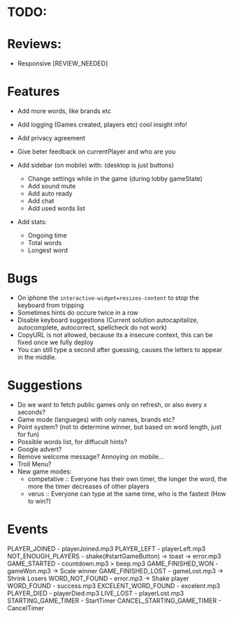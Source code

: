 # TODO:

# Reviews:
- Responsive [REVIEW_NEEDED]

# Features
- Add more words, like brands etc
- Add logging (Games created, players etc) cool insight info!
- Add privacy agreement
- Give beter feedback on currentPlayer and who are you

- Add sidebar (on mobile) with: (desktop is just buttons)
  - Change settings while in the game (during lobby gameState)
  - Add sound mute
  - Add auto ready
  - Add chat
  - Add used words list

- Add stats:
  - Ongoing time
  - Total words
  - Longest word

# Bugs
- On iphone the `interactive-widget=resizes-content` to stop the keyboard from tripping
- Sometimes hints do occure twice in a row
- Disable keyboard suggestions (Current solution autocapitalize, autocomplete, autocorrect, spellcheck do not work) 
- CopyURL is not allowed, because its a insecure context, this can be fixed once we fully deploy 
- You can still type a second after guessing, causes the letters to appear in the middle.
# Suggestions
- Do we want to fetch public games only on refresh, or also every x seconds?
- Game mode (langueges) with only names, brands etc?
- Point system? (not to determine winner, but based on word length, just for fun)
- Possible words list, for diffucult hints?
- Google advert?
- Remove welcome message? Annoying on mobile...
- Troll Menu?
- New game modes:
  - competative :: Everyone has their own timer, the longer the word, the more the timer decreases of other players
  - verus :: Everyone can type at the same time, who is the fastest (How to win?)

# Events
PLAYER_JOINED               - playerJoined.mp3
PLAYER_LEFT                 - playerLeft.mp3
NOT_ENOUGH_PLAYERS          - shake(#startGameButton) -> toast -> error.mp3
GAME_STARTED                - countdown.mp3 > beep.mp3
GAME_FINISHED_WON           - gameWon.mp3 -> Scale winner
GAME_FINISHED_LOST          - gameLost.mp3 -> Shrink Losers
WORD_NOT_FOUND              - error.mp3 -> Shake player
WORD_FOUND                  - success.mp3
EXCELENT_WORD_FOUND         - excelent.mp3
PLAYER_DIED                 - playerDied.mp3
LIVE_LOST                   - playerLost.mp3
STARTING_GAME_TIMER         - StartTimer
CANCEL_STARTING_GAME_TIMER  - CancelTimer
